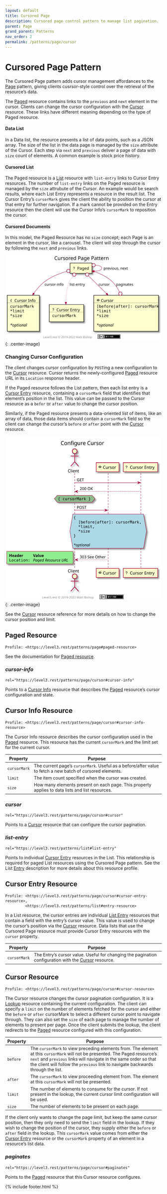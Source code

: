 ```yaml
---
layout: default
title: Cursored Page
description: Cursored page control pattern to manage list pagination.
parent: Page
grand_parent: Patterns
nav_order: 2
permalink: /patterns/page/cursor
---
```

# Cursored Page Pattern

The Cursored Page pattern adds cursor management affordances to the [Page](../page.md) pattern, giving clients cusrsor-style control over the retrieval of the resource’s data.

The [Paged](#paged-resource) resource contains links to the `previous` and `next` element in the cursor. Clients can change the cursor configuration with the [Cursor](#cursor-resource) resource. These links have different meaning depending on the type of Paged resource. 

#### Data List

In a Data list, the resource presents a list of data points, such as a JSON array. The size of the list in the data page is managed by the `size` attribute of the Cursor. Each step via `next` and `previous` deliver a page of data with `size` count of elements. A common example is stock price history.

#### Cursored List

The Paged resource is a [List](../list.md) resource with `list-entry` links to Cursor Entry resources. The number of `list-entry` links on the Paged resource is managed by the `size` attrubute of the Cursor. An example would be search results, where each List Entry represents a resource in the result list. The Cursor Entry’s `cursorMark` gives the client the ability to position the cursor at that entry for further navigation. If a mark cannot be provided on the Entry resource then the client will use the Cursor Info’s `cursorMark` to reposition the cursor.

#### Cursored Documents

In this model, the Paged Resource has no `size` concept; each Page is an element in the cursor, like a carousel.  The client will step through the cursor by following the `next` and `previous` links.



![](cursor/relations.svg){: .center-image}

### Changing Cursor Configuration

The client changes cursor configuration by `POST`ing a new configuration to the [Cursor](#cursor-resource) resource. Cursor returns the newly-configured [Paged](#paged-resource) resource URL in its `Location` response header.

If the Paged resource follows the List pattern, then each list entry is a [Cursor Entry](#cursor-entry-resource) resource, containing a `cursorMark` field that identifies that element’s position in the list. This value can be passed to the Cursor resource as a `befor` or `after` value to change the cursor position.

Similarly, if the Paged resource presents a data-oriented list of items, like an array of data, those data items should contain a `cursorMark` field so the client can change the cursor’s  `before` or `after` point with the [Cursor](#cursor-resource) resource.

![](cursor/interactions.svg){: .center-image}

See the [Cursor](#cursor-resource) resource reference for more details on how to change the cursor position and limit.

## Paged Resource

```
Profile: <https://level3.rest/patterns/page#paged-resource>
```

See the documentation for [Paged resource](../page.md).

### *cursor-info*

```
rel="https://level3.rest/patterns/page/cursor#cursor-info"
```

Points to a [Cursor Info](#cursor-info-resource) resource that describes the [Paged](#paged-resource) resource’s cursor configuration and state.

## Cursor Info Resource

```
Profile: <https://level3.rest/patterns/page/cursor#cursor-info-resource>
```

The Cursor Info resource describes the cursor configuration used in the [Paged](#paged-resource) resource. This resource has the current `cursorMark` and the limit set for the current cursor.

| Property     | Purpose                                                                                                    |
|--------------|------------------------------------------------------------------------------------------------------------|
| `cursorMark` | The current page’s `cursorMark`. Useful as a before/after value to fetch a new batch of cursored elements. |
| `limit`      | The item count specified when the cursor was created.                                                      |
| `size`       | How many elements present on each page. This property applies to data lists and list resources.            |

### *cursor*

```
rel="https://level3.rest/patterns/page/cursor#cursor"
```

Points to a [Cursor](#cursor-resource) resource that can configure the cursor pagination.

### *list-entry*

```
rel="https://level3.rest/patterns/list#list-entry"
```

Points to individual [Cursor Entry](#cursor-entry-resource) resources in the List. This relationship is required for paged List resources using the Cursored Page pattern. See the List [Entry](../list.md#entry-resource) description for more details about this resource profile.

## Cursor Entry Resource

```
Profile: <https://level3.rest/patterns/page/cursor#cursor-entry-resource>,
         <https://level3.rest/patterns/list#entry-resource>
```

In a List resource, the cursor entries are individual [List Entry](../list.md#entry-resource) resources that contain a field with the entry’s cursor value. This value is used to change the cursor’s position via the [Cursor](#cursor-resource) resource. Data lists that use the Cursored Page resource must provide Cursor Entry resources with the `cursor` property.

| Property     | Purpose                                                      |
| ------------ | ------------------------------------------------------------ |
| `cursorMark` | The Entry’s cursor value. Useful for changing the pagination configuration with the [Cursor](#cursor-resource) resource. |

## Cursor Resource

```
Profile: <https://level3.rest/patterns/page/cursor#cursor-resource>
```

The Cursor resource changes the cursor pagination configuration. It is a [Lookup](../../profiles/lookup.md) resource containing the current configuration. The client can specify a `limit` on the number of elements fetched for the cursor and either the `before` or `after` cursorMark to select a different cursor point to navigate through. They can also set the `size` of each page to manage the number of elements to present per page. Once the client submits the lookup, the client redirects to the [Paged](#paged-resource) resource configured with this configuration.

| Property | Purpose                                                                                                                                                                                                                                                                               |
|----------|---------------------------------------------------------------------------------------------------------------------------------------------------------------------------------------------------------------------------------------------------------------------------------------|
| `before` | The `cursorMark` to view preceding elements from. The element at this `cursorMark` will not be presented. The Paged resource’s `next` and `previous` links will navigate in the same order so that the client will follow the `previous` link to navigate backwards through the list. |
| `after`  | The `cursorMark` to view proceeding element from. The element at this `cursorMark` will not be presented.                                                                                                                                                                             |
| `limit`  | The number of elements to consume for the cursor. If not present in the lookup, the current cursor limit configuration will be used.                                                                                                                                                  |
| `size`   | The number of elements to be present on each page.                                                                                                                                                                                                                                    |

If the client only wants to change the page limit, but keep the same cursor position, then they only need to send the `limit` field in the lookup. If they wish to change the position of the cursor, they supply either the `before` or `after` field in the lookup. This `cursorMark` value comes from either the [Cursor Entry](#cursor-entry-resource) resource or the `cursorMark` property of an element in a resource’s list data.

### *paginates*

```
rel="https://level3.rest/patterns/page/cursor#paginates"
```

Points to the [Paged](#paged-resource) resource that this Cursor resource configures.

{% include footer.html %}
